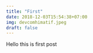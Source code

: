 ```yaml
---
title: "First"
date: 2018-12-03T15:54:38+07:00
img: devcomhimatif.jpeg
draft: false
---
```


Hello this is first post
